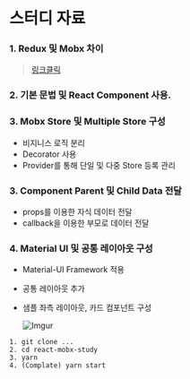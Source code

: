 # 스터디 자료

### 1. Redux 및 Mobx 차이
>[링크클릭](http://woowabros.github.io/experience/2019/01/02/kimcj-react-mobx.html)

### 2. 기본 문법 및 React Component 사용.

### 3. Mobx Store 및 Multiple Store 구성
- 비지니스 로직 분리
- Decorator 사용
- Provider를 통해 단일 및 다중 Store 등록 관리

### 3. Component Parent 및 Child Data 전달
- props를 이용한 자식 데이터 전달
- callback을 이용한 부모로 데이터 전달

### 4. Material UI 및 공통 레이아웃 구성
- Material-UI Framework 적용
- 공통 레이아웃 추가
- 샘플 좌측 레이아웃, 카드 컴포넌트 구성
  
  ![Imgur](https://i.imgur.com/SPJG83f.png)

```
1. git clone ...
2. cd react-mobx-study
3. yarn
4. (Complate) yarn start
```
